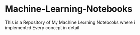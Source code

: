 # Machine-Learning-Notebooks
This is a Repository of My Machine Learning Notebooks where i implemented Every concept in detail

